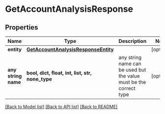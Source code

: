 # GetAccountAnalysisResponse


## Properties
Name | Type | Description | Notes
------------ | ------------- | ------------- | -------------
**entity** | [**GetAccountAnalysisResponseEntity**](GetAccountAnalysisResponseEntity.md) |  | [optional] 
**any string name** | **bool, dict, float, int, list, str, none_type** | any string name can be used but the value must be the correct type | [optional]

[[Back to Model list]](../README.md#documentation-for-models) [[Back to API list]](../README.md#documentation-for-api-endpoints) [[Back to README]](../README.md)


